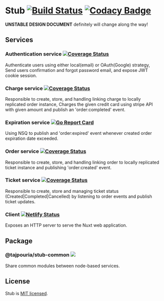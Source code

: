 # Stub [![Build Status](https://travis-ci.org/tajpouria/stub.svg?branch=master)](https://travis-ci.org/tajpouria/stub) [![Codacy Badge](https://api.codacy.com/project/badge/Grade/9c9227f12d5949c0af19184e50ab8d16)](https://app.codacy.com/manual/tajpouria/stub?utm_source=github.com&utm_medium=referral&utm_content=tajpouria/stub&utm_campaign=Badge_Grade_Dashboard)

**UNSTABLE DESIGN DOCUMENT** definitely will change along the way!

## Services

### Authentication service [![Coverage Status](https://coveralls.io/repos/github/tajpouria/stub/badge.svg?branch=master)](https://coveralls.io/github/tajpouria/stub?branch=master)

Authenticate users using either local(email) or OAuth(Google) strategy, Send users confirmation and forgot password email, and expose JWT cookie session.

### Charge service [![Coverage Status](https://coveralls.io/repos/gitlab/tajpouria/stub-charge/badge.svg?branch=master)](https://coveralls.io/gitlab/tajpouria/stub-charge?branch=master)

Responsible to create, store, and handling linking charge to locally replicated order instance, Charges the given credit card using stripe API with given amount and publish an 'order:completed' event.

### Expiration service [![Go Report Card](https://goreportcard.com/badge/github.com/tajpouria/stub)](https://goreportcard.com/report/github.com/tajpouria/stub)

Using NSQ to publish and 'order:expired' event whenever created order expiration date exceeded.

### Order service [![Coverage Status](https://coveralls.io/repos/gitlab/tajpouria/stub-order/badge.svg?branch=master)](https://coveralls.io/gitlab/tajpouria/stub-order?branch=master)

Responsible to create, store, and handling linking order to locally replicated ticket instance and publishing 'order:created' event.

### Ticket service [![Coverage Status](https://coveralls.io/repos/gitlab/tajpouria/stub-ticket/badge.svg?branch=master)](https://coveralls.io/gitlab/tajpouria/stub-ticket?branch=master)

Responsible to create, store and managing ticket status (Created|Completed|Cancelled) by listening to order events and publish ticket updates.

### Client [![Netlify Status](https://api.netlify.com/api/v1/badges/1ddee602-c042-4e47-bd2f-5d120f28e261/deploy-status)](https://app.netlify.com/sites/stub-client/deploys)

Exposes an HTTP server to serve the Nuxt web application.

## Package

### @tajpouria/stub-common [![](https://img.shields.io/npm/v/@tajpouria/stub-common)](https://www.npmjs.com/package/@tajpouria/stub-common)

Share common modules between node-based services.

## License

Stub is [MIT licensed](LICENSE).
